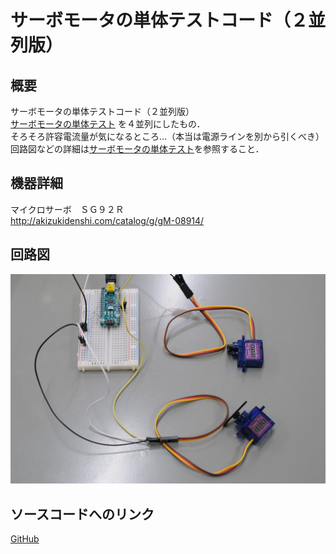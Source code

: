 # サーボモータの単体テストコード（２並列版）
## 概要
サーボモータの単体テストコード（２並列版）  
[サーボモータの単体テスト](../Test_Servo) を４並列にしたもの．  
そろそろ許容電流量が気になるところ...（本当は電源ラインを別から引くべき）  
回路図などの詳細は[サーボモータの単体テスト](../Test_Servo)を参照すること．



## 機器詳細
マイクロサーボ　ＳＧ９２Ｒ  
http://akizukidenshi.com/catalog/g/gM-08914/


## 回路図
![](./img/DSCF2497.JPG)

## ソースコードへのリンク
[GitHub](https://github.com/meltingrabbit/CanSatForHighSchoolStudents/tree/master/Arduino/Test_Servo2)

